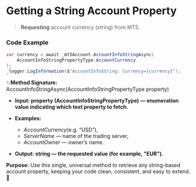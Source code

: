 # Getting a String Account Property

> **Requesting** account currency (string) from MT5.

### Code Example

```csharp
var currency = await _mt5Account.AccountInfoStringAsync(
    AccountInfoStringPropertyType.AccountCurrency
);
_logger.LogInformation($"AccountInfoString: Currency={currency}");
```
✨**Method Signature:** AccountInfoStringAsync(AccountInfoStringPropertyType property)

* **Input: property (AccountInfoStringPropertyType) — enumeration value indicating which text property to fetch.**

* **Examples:**
   * _AccountCurrency_(e.g. “USD”),
   * _ServerName_ — name of the trading server,
   * _AccountOwner_ — owner’s name.

* **Output: string — the requested value (for example, "EUR").**

**Purpose:** Use this single, universal method to retrieve any string-based account property, keeping your code clean, consistent, and easy to extend. 🚀

